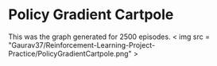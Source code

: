 # Policy Gradient Cartpole

This was the graph generated for 2500 episodes.
< img src = "Gaurav37/Reinforcement-Learning-Project-Practice/PolicyGradientCartpole.png" >
